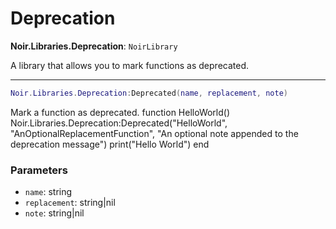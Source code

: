 # Deprecation

**Noir.Libraries.Deprecation**: `NoirLibrary`

A library that allows you to mark functions as deprecated.

---

```lua
Noir.Libraries.Deprecation:Deprecated(name, replacement, note)
```
Mark a function as deprecated.        function HelloWorld()        Noir.Libraries.Deprecation:Deprecated("HelloWorld", "AnOptionalReplacementFunction", "An optional note appended to the deprecation message")        print("Hello World")    end

### Parameters
- `name`: string
- `replacement`: string|nil
- `note`: string|nil
